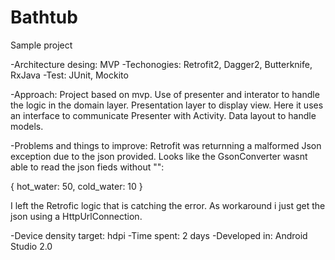 # Bathtub
Sample project

-Architecture desing: MVP
-Techonogies: Retrofit2, Dagger2, Butterknife, RxJava
-Test: JUnit, Mockito

-Approach:
Project based on mvp. 
Use of presenter and interator to handle the logic in the domain layer. 
Presentation layer to display view. Here it uses an interface to communicate Presenter with Activity. 
Data layout to handle models.

-Problems and things to improve:
Retrofit was returnning a malformed Json exception due to the json provided. Looks like the GsonConverter wasnt able to read 
the json fieds without "": 

{
	hot_water: 50,
	cold_water: 10
}

I left the Retrofic logic that is catching the error.
As workaround i just get the json using a HttpUrlConnection.


-Device density target: hdpi
-Time spent: 2 days
-Developed in: Android Studio 2.0

